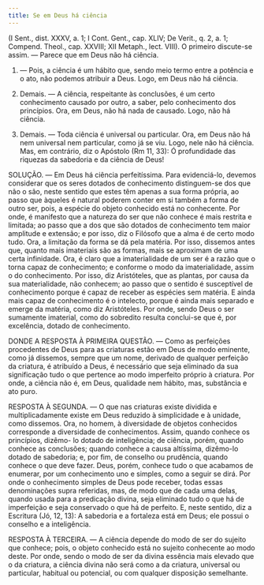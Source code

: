 ```yaml
---
title: Se em Deus há ciência
---
```


(I Sent., dist. XXXV, a. 1; I Cont. Gent., cap. XLIV; De Verit., q. 2, a. 1; Compend. Theol., cap. XXVIII; XII Metaph., lect. VIII).
  O primeiro discute-se assim. — Parece que em Deus não há ciência.  

1. — Pois, a ciência é um hábito que, sendo meio termo entre a potência e o ato, não podemos atribuir a Deus. Logo, em Deus não há ciência.  

2. Demais. — A ciência, respeitante às conclusões, é um certo conhecimento causado por outro, a saber, pelo conhecimento dos princípios. Ora, em Deus, não há nada de causado. Logo, não há ciência.  

3. Demais. — Toda ciência é universal ou particular. Ora, em Deus não há nem universal nem particular, como já se viu. Logo, nele não há ciência.  Mas, em contrário, diz o Apóstolo (Rm 11, 33): Ó profundidade das riquezas da sabedoria e da ciência de Deus!  

SOLUÇÃO. — Em Deus há ciência perfeitíssima. Para evidenciá-lo, devemos considerar que os seres dotados de conhecimento distinguem-se dos que não o são, neste sentido que estes têm apenas a sua forma própria, ao passo que àqueles é natural poderem conter em si também a forma de outro ser, pois, a espécie do objeto conhecido está no conhecente. Por onde, é manifesto que a natureza do ser que não conhece é mais restrita e limitada; ao passo que a dos que são dotados de conhecimento tem maior amplitude e extensão; e por isso, diz o Filósofo que a alma é de certo modo tudo. Ora, a limitação da forma se dá pela matéria. Por isso, dissemos antes que, quanto mais imateriais são as formas, mais se aproximam de uma certa infinidade. Ora, é claro que a imaterialidade de um ser é a razão que o torna capaz de conhecimento; e conforme o modo da imaterialidade, assim o do conhecimento. Por isso, diz Aristóteles, que as plantas, por causa da sua materialidade, não conhecem; ao passo que o sentido é susceptível de conhecimento porque é capaz de receber as espécies sem matéria. E ainda mais capaz de conhecimento é o intelecto, porque é ainda mais separado e emerge da matéria, como diz Aristóteles. Por onde, sendo Deus o ser sumamente imaterial, como do sobredito resulta conclui-se que é, por excelência, dotado de conhecimento.  

DONDE A RESPOSTA À PRIMEIRA QUESTÃO. — Como as perfeições procedentes de Deus para as criaturas estão em Deus de modo eminente, como já dissemos, sempre que um nome, derivado de qualquer perfeição da criatura, é atribuído a Deus, é necessário que seja eliminado da sua significação tudo o que pertence ao modo imperfeito próprio à criatura. Por onde, a ciência não é, em Deus, qualidade nem hábito, mas, substância e ato puro.  

RESPOSTA À SEGUNDA. — O que nas criaturas existe dividida e multiplicadamente existe em Deus reduzido à simplicidade e à unidade, como dissemos. Ora, no homem, à diversidade de objetos conhecidos corresponde a diversidade de conhecimentos. Assim, quando conhece os princípios, dizêmo- lo dotado de inteligência; de ciência, porém, quando conhece as conclusões; quando conhece a causa altíssima, dizêmo-lo dotado de sabedoria; e, por fim, de conselho ou prudência, quando conhece o que deve fazer. Deus, porém, conhece tudo o que acabamos de enumerar, por um conhecimento uno e simples, como a seguir se dirá. Por onde o conhecimento simples de Deus pode receber, todas essas denominações supra referidas, mas, de modo que de cada uma delas, quando usada para a predicação divina, seja eliminado tudo o que há de imperfeição e seja conservado o que há de perfeito. E, neste sentido, diz a Escritura (Jó, 12, 13): A sabedoria e a fortaleza está em Deus; ele possui o conselho e a inteligência.  

RESPOSTA À TERCEIRA. — A ciência depende do modo de ser do sujeito que conhece; pois, o objeto conhecido está no sujeito conhecente ao modo deste. Por onde, sendo o modo de ser da divina essência mais elevado que o da criatura, a ciência divina não será como a da criatura, universal ou particular, habitual ou potencial, ou com qualquer disposição semelhante.